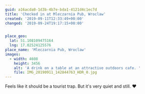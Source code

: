 ```yaml
---
guid: a16acda8-1d3b-4b7e-bda1-4121d4c1ec7d
title: 'Checked in at Mleczarnia Pub, Wroclaw'
created: '2019-09-11T12:33:49+00:00'
changed: '2019-09-24T19:17:15+00:00'


place_geo:
  lat: 51.108109475164
  lng: 17.02524125576
place_name: 'Mleczarnia Pub, Wroclaw'
images:
  - width: 4608
    height: 3456
    alt: 'A drink on a table at an attractive outdoors cafe. '
    file: IMG_20190911_142844763_HDR_0.jpg
---
```


Feels like it should be a tourist trap. But it's very quiet and still. ♥️
